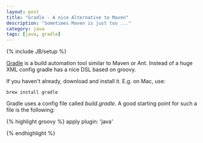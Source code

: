 ```yaml
---
layout: post
title: "Gradle - A nice Alternative to Maven"
description: "Sometimes Maven is just too ..."
category: java 
tags: [java, gradle]
---
```

{% include JB/setup %}



<!-- <link rel="stylesheet" href="//cdnjs.cloudflare.com/ajax/libs/highlight.js/8.7/styles/default.min.css"> 
<link rel="stylesheet" href="//cdnjs.cloudflare.com/ajax/libs/highlight.js/8.7/styles/androidstudio.min.css">
<script src="//cdnjs.cloudflare.com/ajax/libs/highlight.js/8.7/highlight.min.js"></script>
<script>hljs.initHighlightingOnLoad();</script>
-->




[Gradle](https://gradle.org/) is a build automation tool similar to Maven or Ant. Instead of a huge XML config gradle has a nice DSL based on groovy.

If you haven't already, download and install it. E.g. on Mac, use:

    brew install gradle



Gradle uses a config file called *build.gradle*. A good starting point for such a file is the following:

{% highlight groovy %}
apply plugin: 'java'

{% endhighlight %}




